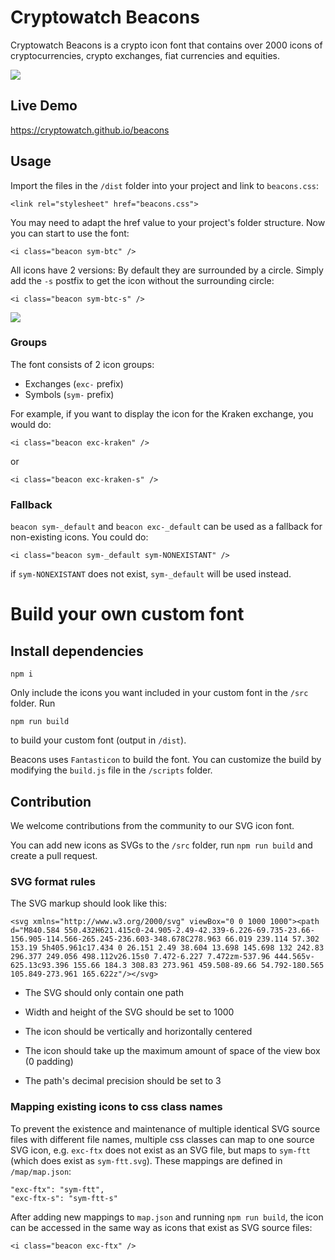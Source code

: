 # Cryptowatch Beacons

Cryptowatch Beacons is a crypto icon font that contains over 2000 icons of cryptocurrencies, crypto exchanges, fiat currencies and equities.

<img src="https://raw.githubusercontent.com/cryptowatch/beacons/master/img/beaconTop.png">

## Live Demo

https://cryptowatch.github.io/beacons

## Usage

Import the files in the `/dist` folder into your project and link to `beacons.css`:

`<link rel="stylesheet" href="beacons.css">`

You may need to adapt the href value to your project's folder structure. Now you can start to use the font:

`<i class="beacon sym-btc" />`

All icons have 2 versions: By default they are surrounded by a circle. Simply add the `-s` postfix to get the icon without the surrounding circle:

`<i class="beacon sym-btc-s" />`

<img src="https://raw.githubusercontent.com/cryptowatch/beacons/master/img/iconExample.png">

### Groups

The font consists of 2 icon groups:

- Exchanges (`exc-` prefix)
- Symbols (`sym-` prefix)

For example, if you want to display the icon for the Kraken exchange, you would do:

`<i class="beacon exc-kraken" />`

or

`<i class="beacon exc-kraken-s" />`

### Fallback

`beacon sym-_default` and `beacon exc-_default` can be used as a fallback for non-existing icons. You could do:

`<i class="beacon sym-_default sym-NONEXISTANT" />`

if `sym-NONEXISTANT` does not exist, `sym-_default` will be used instead.

# Build your own custom font

## Install dependencies

```
npm i
```

Only include the icons you want included in your custom font in the `/src` folder. Run

```
npm run build
```

to build your custom font (output in `/dist`).

Beacons uses `Fantasticon` to build the font. You can customize the build by modifying the `build.js` file in the `/scripts` folder.

## Contribution

We welcome contributions from the community to our SVG icon font.

You can add new icons as SVGs to the `/src` folder, run `npm run build` and create a pull request.

### SVG format rules

The SVG markup should look like this:

```
<svg xmlns="http://www.w3.org/2000/svg" viewBox="0 0 1000 1000"><path d="M840.584 550.432H621.415c0-24.905-2.49-42.339-6.226-69.735-23.66-156.905-114.566-265.245-236.603-348.678C278.963 66.019 239.114 57.302 153.19 5h405.961c17.434 0 26.151 2.49 38.604 13.698 145.698 132 242.83 296.377 249.056 498.112v26.15s0 7.472-6.227 7.472zm-537.96 444.565v-625.13c93.396 155.66 184.3 308.83 273.961 459.508-89.66 54.792-180.565 105.849-273.961 165.622z"/></svg>
```

- The SVG should only contain one path

- Width and height of the SVG should be set to 1000

- The icon should be vertically and horizontally centered

- The icon should take up the maximum amount of space of the view box (0 padding)

- The path's decimal precision should be set to 3

### Mapping existing icons to css class names

To prevent the existence and maintenance of multiple identical SVG source files with different file names, multiple css classes can map to one source SVG icon, e.g. `exc-ftx` does not exist as an SVG file, but maps to `sym-ftt` (which does exist as `sym-ftt.svg`). These mappings are defined in `/map/map.json`:

```
"exc-ftx": "sym-ftt",
"exc-ftx-s": "sym-ftt-s"
```

After adding new mappings to `map.json` and running `npm run build`, the icon can be accessed in the same way as icons that exist as SVG source files:

`<i class="beacon exc-ftx" />`
